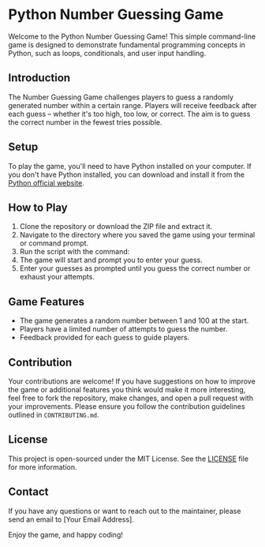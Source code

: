 # Python Number Guessing Game

Welcome to the Python Number Guessing Game! This simple command-line game is designed to demonstrate fundamental programming concepts in Python, such as loops, conditionals, and user input handling.

## Introduction

The Number Guessing Game challenges players to guess a randomly generated number within a certain range. Players will receive feedback after each guess – whether it's too high, too low, or correct. The aim is to guess the correct number in the fewest tries possible.

## Setup

To play the game, you'll need to have Python installed on your computer. If you don't have Python installed, you can download and install it from the [Python official website](https://www.python.org/downloads/).

## How to Play

1. Clone the repository or download the ZIP file and extract it.
2. Navigate to the directory where you saved the game using your terminal or command prompt.
3. Run the script with the command:
4. The game will start and prompt you to enter your guess.
5. Enter your guesses as prompted until you guess the correct number or exhaust your attempts.

## Game Features

- The game generates a random number between 1 and 100 at the start.
- Players have a limited number of attempts to guess the number.
- Feedback provided for each guess to guide players.

## Contribution

Your contributions are welcome! If you have suggestions on how to improve the game or additional features you think would make it more interesting, feel free to fork the repository, make changes, and open a pull request with your improvements. Please ensure you follow the contribution guidelines outlined in `CONTRIBUTING.md`.

## License

This project is open-sourced under the MIT License. See the [LICENSE](LICENSE) file for more information.

## Contact

If you have any questions or want to reach out to the maintainer, please send an email to [Your Email Address].

Enjoy the game, and happy coding!

